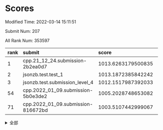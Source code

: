 # Scores

Modified Time: 2022-03-14 15:11:51

Submit Num: 207

All Rank Num: 353597

| rank |               submit               |       score        |       sigma        | pk_num |
| :--- | :--------------------------------- | :----------------- | :----------------- | :----- |
| 1    | cpp.21_12_24.submission-2b2ea0d7   | 1013.6263179500835 | 0.8377818292476513 | 6837   |
| 2    | jsonzb.test.test_1                 | 1013.1872385842242 | 0.8214963840577015 | 6834   |
| 3    | jsonzb.test.submission_level_4     | 1012.1517987392033 | 0.79006771354336   | 6836   |
| 54   | cpp.2022_01_09.submission-5b0e3de2 | 1005.2028748653082 | 0.7201401062757492 | 6835   |
| 71   | cpp.2022_01_09.submission-816672bd | 1003.5107442999067 | 0.7153357261551213 | 6839   |


<details>
<summary>全部</summary>

| rank |                 submit                 |       score        |       sigma        | pk_num |
| :--- | :------------------------------------- | :----------------- | :----------------- | :----- |
| 1    | cpp.21_12_24.submission-2b2ea0d7       | 1013.6263179500835 | 0.8377818292476513 | 6837   |
| 2    | jsonzb.test.test_1                     | 1013.1872385842242 | 0.8214963840577015 | 6834   |
| 3    | jsonzb.test.submission_level_4         | 1012.1517987392033 | 0.79006771354336   | 6836   |
| 4    | gobigger.level_3.submission_level_3_18 | 1011.4857085565318 | 0.7641175151229275 | 6834   |
| 5    | gobigger.level_3.submission_level_3_48 | 1011.3452466768139 | 0.7693193099194102 | 6829   |
| 6    | gobigger.level_3.submission_level_3_38 | 1011.3291881526081 | 0.7746416604471401 | 6830   |
| 7    | gobigger.level_3.submission_level_3_12 | 1011.3132147534336 | 0.7857072165476544 | 6832   |
| 8    | gobigger.level_3.submission_level_3_29 | 1011.2487009597926 | 0.759483668411836  | 6835   |
| 9    | gobigger.level_3.submission_level_3_47 | 1011.2156567779523 | 0.7824989059771859 | 6835   |
| 10   | gobigger.level_3.submission_level_3_5  | 1011.0888968478469 | 0.763617336882765  | 6835   |
| 11   | gobigger.level_3.submission_level_3_49 | 1011.0459933712336 | 0.7996718793367302 | 6832   |
| 12   | gobigger.level_3.submission_level_3_19 | 1010.9379248792965 | 0.7783271093988074 | 6831   |
| 13   | gobigger.level_3.submission_level_3_41 | 1010.7959998494191 | 0.784724736781725  | 6831   |
| 14   | gobigger.level_3.submission_level_3_3  | 1010.6884771754318 | 0.7503202503917589 | 6834   |
| 15   | gobigger.level_3.submission_level_3_30 | 1010.6324718875337 | 0.7616527474728964 | 6832   |
| 16   | gobigger.level_3.submission_level_3_20 | 1010.6024342760708 | 0.7535538767107909 | 6828   |
| 17   | gobigger.level_3.submission_level_3_32 | 1010.5168287736751 | 0.749050175566824  | 6829   |
| 18   | gobigger.level_3.submission_level_3_43 | 1010.5008938233973 | 0.7807015474513928 | 6830   |
| 19   | gobigger.level_3.submission_level_3_2  | 1010.4197356587445 | 0.7577740712862893 | 6831   |
| 20   | gobigger.level_3.submission_level_3_24 | 1010.311672949738  | 0.7453891319269412 | 6837   |
| 21   | gobigger.level_3.submission_level_3_6  | 1010.3029039475795 | 0.7808490288007113 | 6836   |
| 22   | gobigger.level_3.submission_level_3_8  | 1010.2913298398422 | 0.7805928268486281 | 6834   |
| 23   | gobigger.level_3.submission_level_3_11 | 1010.2843202055031 | 0.7516774453007695 | 6829   |
| 24   | gobigger.level_3.submission_level_3_9  | 1010.2805104714371 | 0.7720338676301465 | 6829   |
| 25   | gobigger.level_3.submission_level_3_40 | 1010.249561177857  | 0.7702879367366792 | 6834   |
| 26   | gobigger.level_3.submission_level_3_27 | 1010.2216507580232 | 0.7790514789968791 | 6834   |
| 27   | gobigger.level_3.submission_level_3_42 | 1010.1625166305693 | 0.7527087581226664 | 6837   |
| 28   | gobigger.level_3.submission_level_3_33 | 1010.1510235236938 | 0.7699274168430944 | 6835   |
| 29   | gobigger.level_3.submission_level_3_13 | 1010.0439303032356 | 0.7680952224571287 | 6829   |
| 30   | gobigger.level_3.submission_level_3_34 | 1010.0340782974556 | 0.766183836940645  | 6834   |
| 31   | gobigger.level_3.submission_level_3_45 | 1009.9988293247507 | 0.7628722110962678 | 6834   |
| 32   | gobigger.level_3.submission_level_3_22 | 1009.9702993068879 | 0.7577080477008833 | 6833   |
| 33   | gobigger.level_3.submission_level_3_36 | 1009.9415694872743 | 0.7613776459606301 | 6829   |
| 34   | gobigger.level_3.submission_level_3_1  | 1009.8463776122594 | 0.7298921480133521 | 6834   |
| 35   | gobigger.level_3.submission_level_3_26 | 1009.7833337627179 | 0.7538161119909401 | 6836   |
| 36   | gobigger.level_3.submission_level_3_14 | 1009.7652819402555 | 0.7892014693662788 | 6838   |
| 37   | gobigger.level_3.submission_level_3_16 | 1009.7576528172581 | 0.795745175956283  | 6832   |
| 38   | gobigger.level_3.submission_level_3_31 | 1009.7532146170673 | 0.7632627263546372 | 6831   |
| 39   | gobigger.level_3.submission_level_3_25 | 1009.7188074789127 | 0.7476433271708691 | 6830   |
| 40   | gobigger.level_3.submission_level_3_37 | 1009.6647839840282 | 0.7598923508820148 | 6835   |
| 41   | gobigger.level_3.submission_level_3_15 | 1009.661508787599  | 0.7581089463675544 | 6835   |
| 42   | gobigger.level_3.submission_level_3_28 | 1009.6556745191984 | 0.7603850179333753 | 6835   |
| 43   | gobigger.level_3.submission_level_3_10 | 1009.6165303803748 | 0.7580028283100637 | 6835   |
| 44   | gobigger.level_3.submission_level_3_35 | 1009.5898160424516 | 0.7409498558017299 | 6833   |
| 45   | gobigger.level_3.submission_level_3_44 | 1009.5147798943921 | 0.736138080286709  | 6828   |
| 46   | gobigger.level_3.submission_level_3_7  | 1009.4017524307552 | 0.7407345343085758 | 6835   |
| 47   | gobigger.level_3.submission_level_3_46 | 1009.364541860999  | 0.7732216210655539 | 6824   |
| 48   | gobigger.level_3.submission_level_3_4  | 1009.2796428596408 | 0.7483283524802968 | 6835   |
| 49   | gobigger.level_3.submission_level_3_17 | 1009.2234510123209 | 0.7761341181830954 | 6834   |
| 50   | gobigger.level_3.submission_level_3_21 | 1008.8335605053561 | 0.7404516298100894 | 6831   |
| 51   | gobigger.level_3.submission_level_3_23 | 1008.8146637381793 | 0.7378828176976404 | 6828   |
| 52   | gobigger.level_3.submission_level_3_0  | 1008.5805611550538 | 0.7647098354118042 | 6837   |
| 53   | gobigger.level_3.submission_level_3_39 | 1008.3258814483005 | 0.7508995791054671 | 6828   |
| 54   | cpp.2022_01_09.submission-5b0e3de2     | 1005.2028748653082 | 0.7201401062757492 | 6835   |
| 55   | gobigger.level_1.submission_level_1_9  | 1005.107496877877  | 0.7266094870157939 | 6834   |
| 56   | gobigger.level_1.submission_level_1_0  | 1004.7359498837267 | 0.718831527728522  | 6831   |
| 57   | gobigger.level_1.submission_level_1_44 | 1004.5269498773976 | 0.7262482064562437 | 6838   |
| 58   | gobigger.level_1.submission_level_1_41 | 1004.5122182148222 | 0.7226868513905365 | 6828   |
| 59   | gobigger.level_1.submission_level_1_11 | 1004.2826023274465 | 0.7251762387867026 | 6832   |
| 60   | gobigger.level_1.submission_level_1_33 | 1004.1716246902723 | 0.7234720708328658 | 6832   |
| 61   | gobigger.level_1.submission_level_1_14 | 1004.1641571804379 | 0.7046233482641721 | 6836   |
| 62   | gobigger.level_1.submission_level_1_42 | 1004.0493816401746 | 0.7046072670889263 | 6837   |
| 63   | gobigger.level_1.submission_level_1_32 | 1003.9740029333717 | 0.7154477113081508 | 6834   |
| 64   | gobigger.level_1.submission_level_1_49 | 1003.9014450144059 | 0.716552496204922  | 6834   |
| 65   | gobigger.level_1.submission_level_1_35 | 1003.8868003825193 | 0.7198267068731103 | 6832   |
| 66   | gobigger.level_1.submission_level_1_6  | 1003.862798828238  | 0.716686592916994  | 6830   |
| 67   | gobigger.level_1.submission_level_1_18 | 1003.8250090878715 | 0.7073337569698882 | 6832   |
| 68   | gobigger.level_1.submission_level_1_48 | 1003.6339975599619 | 0.7230890420619002 | 6831   |
| 69   | gobigger.level_1.submission_level_1_37 | 1003.6003078574527 | 0.724239616461733  | 6829   |
| 70   | gobigger.level_1.submission_level_1_31 | 1003.5683209197789 | 0.7255003613419542 | 6835   |
| 71   | cpp.2022_01_09.submission-816672bd     | 1003.5107442999067 | 0.7153357261551213 | 6839   |
| 72   | gobigger.level_1.submission_level_1_7  | 1003.5101269384404 | 0.7149387133914922 | 6828   |
| 73   | gobigger.level_1.submission_level_1_12 | 1003.5097549911079 | 0.718229642192528  | 6831   |
| 74   | gobigger.level_1.submission_level_1_3  | 1003.4816589390184 | 0.7023861249600949 | 6835   |
| 75   | gobigger.level_1.submission_level_1_46 | 1003.4716091629568 | 0.7174515704629549 | 6830   |
| 76   | gobigger.level_1.submission_level_1_10 | 1003.44650077709   | 0.7100096850418408 | 6833   |
| 77   | gobigger.level_1.submission_level_1_28 | 1003.3901395890986 | 0.7186996581152989 | 6828   |
| 78   | gobigger.level_1.submission_level_1_34 | 1003.3765506415573 | 0.7224359486952387 | 6837   |
| 79   | gobigger.level_1.submission_level_1_25 | 1003.3175866489502 | 0.7166942592233844 | 6832   |
| 80   | gobigger.level_1.submission_level_1_2  | 1003.290760601966  | 0.7162940111434244 | 6832   |
| 81   | gobigger.level_1.submission_level_1_29 | 1003.2853808327552 | 0.7088189754826493 | 6837   |
| 82   | gobigger.level_1.submission_level_1_4  | 1003.2787362463368 | 0.7113968226158277 | 6833   |
| 83   | gobigger.level_1.submission_level_1_23 | 1003.2478266488276 | 0.7275186872738444 | 6832   |
| 84   | gobigger.level_1.submission_level_1_27 | 1003.1862623040581 | 0.7130223056609324 | 6837   |
| 85   | gobigger.level_1.submission_level_1_21 | 1003.0977480713827 | 0.7172890701148309 | 6835   |
| 86   | gobigger.level_1.submission_level_1_1  | 1003.094560591387  | 0.7147727917584373 | 6828   |
| 87   | gobigger.level_1.submission_level_1_17 | 1003.0890678518834 | 0.7111738846204002 | 6832   |
| 88   | gobigger.level_1.submission_level_1_13 | 1003.0761309798381 | 0.7137888220059416 | 6833   |
| 89   | gobigger.level_1.submission_level_1_47 | 1002.920541577224  | 0.7077678635363568 | 6831   |
| 90   | gobigger.level_1.submission_level_1_26 | 1002.8663454326323 | 0.707454933785716  | 6834   |
| 91   | gobigger.level_1.submission_level_1_20 | 1002.7890922410647 | 0.7112572280855511 | 6835   |
| 92   | gobigger.level_1.submission_level_1_5  | 1002.7739403549848 | 0.7155077170080835 | 6827   |
| 93   | gobigger.level_1.submission_level_1_40 | 1002.7525859546677 | 0.7169710042380826 | 6833   |
| 94   | gobigger.level_1.submission_level_1_30 | 1002.7434854557873 | 0.7094259811966883 | 6833   |
| 95   | gobigger.level_1.submission_level_1_19 | 1002.6591382009404 | 0.7175965039205623 | 6835   |
| 96   | gobigger.level_1.submission_level_1_16 | 1002.6360506828752 | 0.7176898475767278 | 6829   |
| 97   | gobigger.level_1.submission_level_1_22 | 1002.5769523526515 | 0.7261508387515372 | 6829   |
| 98   | gobigger.level_1.submission_level_1_43 | 1002.4860190230306 | 0.7103560486395659 | 6832   |
| 99   | gobigger.level_1.submission_level_1_45 | 1002.3014340813239 | 0.7102388430770835 | 6836   |
| 100  | gobigger.level_1.submission_level_1_39 | 1002.2417186976916 | 0.7182375058585933 | 6829   |
| 101  | gobigger.level_1.submission_level_1_15 | 1001.8353971109168 | 0.711348551089991  | 6835   |
| 102  | gobigger.level_1.submission_level_1_36 | 1001.8224071399559 | 0.7145044893317516 | 6833   |
| 103  | gobigger.level_1.submission_level_1_38 | 1001.608575126633  | 0.7116248933134478 | 6833   |
| 104  | gobigger.level_1.submission_level_1_24 | 1001.4325770699351 | 0.7064636450612298 | 6838   |
| 105  | gobigger.level_1.submission_level_1_8  | 1001.3655711286689 | 0.7122826933311729 | 6831   |
| 106  | gobigger.random.submission_random_19   | 997.2684560635967  | 0.6989313240470977 | 6836   |
| 107  | gobigger.random.submission_random_13   | 997.2550656181063  | 0.7132133050226325 | 6836   |
| 108  | gobigger.random.submission_random_21   | 997.0959605934974  | 0.7045758691862382 | 6837   |
| 109  | gobigger.random.submission_random_40   | 997.0780581149116  | 0.7215326254886012 | 6831   |
| 110  | gobigger.random.submission_random_9    | 996.9724663019539  | 0.6984169287412789 | 6831   |
| 111  | gobigger.random.submission_random_8    | 996.7116114876843  | 0.7102010488988469 | 6832   |
| 112  | gobigger.random.submission_random_48   | 996.5959839790007  | 0.7194489016017811 | 6833   |
| 113  | gobigger.random.submission_random_22   | 996.5695399815545  | 0.7158914176878972 | 6838   |
| 114  | gobigger.random.submission_random_28   | 996.5627317855012  | 0.7060439668959424 | 6830   |
| 115  | gobigger.random.submission_random_35   | 996.5553620654924  | 0.7152396412701006 | 6833   |
| 116  | gobigger.random.submission_random_47   | 996.5399360578609  | 0.7084911755932312 | 6832   |
| 117  | gobigger.random.submission_random_39   | 996.5345936149654  | 0.7092519808610904 | 6832   |
| 118  | gobigger.random.submission_random_2    | 996.5254936588076  | 0.7122196953789833 | 6835   |
| 119  | gobigger.random.submission_random_14   | 996.3864871922598  | 0.705438249506578  | 6836   |
| 120  | gobigger.random.submission_random_45   | 996.2910459906656  | 0.7091572757347492 | 6829   |
| 121  | gobigger.random.submission_random_29   | 996.2899138061573  | 0.709304553101837  | 6834   |
| 122  | gobigger.random.submission_random_16   | 996.27323669092    | 0.7098245425711356 | 6835   |
| 123  | gobigger.random.submission_random_43   | 996.2527678141621  | 0.7112948243339301 | 6834   |
| 124  | gobigger.random.submission_random_36   | 996.2152731389922  | 0.7146063759962116 | 6835   |
| 125  | gobigger.random.submission_random_38   | 996.2098517709944  | 0.7137545383000965 | 6833   |
| 126  | gobigger.random.submission_random_42   | 996.1616310696851  | 0.729585623990682  | 6836   |
| 127  | gobigger.random.submission_random_24   | 996.1554722951744  | 0.7214872798683188 | 6837   |
| 128  | gobigger.random.submission_random_37   | 996.1152601156207  | 0.7080191440278554 | 6839   |
| 129  | gobigger.random.submission_random_0    | 996.098418858245   | 0.7157955566940654 | 6834   |
| 130  | gobigger.random.submission_random_25   | 996.0220623500131  | 0.7069811767065369 | 6833   |
| 131  | gobigger.random.submission_random_26   | 995.9556211001162  | 0.7063438137041691 | 6833   |
| 132  | gobigger.random.submission_random_30   | 995.9429521431185  | 0.7074519479300199 | 6831   |
| 133  | gobigger.random.submission_random_41   | 995.9363290285257  | 0.7009497379868604 | 6829   |
| 134  | gobigger.random.submission_random_44   | 995.9195305147468  | 0.7230835326879397 | 6834   |
| 135  | gobigger.random.submission_random_33   | 995.9177701061794  | 0.7071391056214718 | 6835   |
| 136  | gobigger.random.submission_random_34   | 995.8760276508108  | 0.7123244971402278 | 6830   |
| 137  | gobigger.random.submission_random_15   | 995.7951533010834  | 0.7071841908969732 | 6834   |
| 138  | gobigger.random.submission_random_32   | 995.7036987340392  | 0.7160506077416419 | 6836   |
| 139  | gobigger.random.submission_random_11   | 995.6873313105255  | 0.7130033960026092 | 6828   |
| 140  | gobigger.random.submission_random_17   | 995.6557945033699  | 0.7121603639762052 | 6831   |
| 141  | gobigger.random.submission_random_7    | 995.6446648155239  | 0.7059001405593494 | 6834   |
| 142  | gobigger.random.submission_random_1    | 995.5152548014175  | 0.7102734963922447 | 6832   |
| 143  | gobigger.random.submission_random_12   | 995.4912233965448  | 0.7030791861542948 | 6834   |
| 144  | gobigger.random.submission_random_6    | 995.4900660376293  | 0.7173620656354173 | 6832   |
| 145  | gobigger.random.submission_random_20   | 995.4392067543916  | 0.7220444640334513 | 6833   |
| 146  | gobigger.random.submission_random_23   | 995.3450713290243  | 0.7112524140264643 | 6831   |
| 147  | gobigger.random.submission_random_10   | 995.3013999043981  | 0.7033717214906069 | 6830   |
| 148  | gobigger.random.submission_random_46   | 995.2681238952018  | 0.7083053512812747 | 6829   |
| 149  | gobigger.random.submission_random_49   | 995.2502573436046  | 0.7189762212329923 | 6832   |
| 150  | gobigger.random.submission_random_27   | 995.2134706611698  | 0.7132694888662346 | 6833   |
| 151  | gobigger.random.submission_random_5    | 994.9386387962111  | 0.7191577572608633 | 6837   |
| 152  | gobigger.random.submission_random_18   | 994.9033587514703  | 0.714429795994122  | 6836   |
| 153  | gobigger.random.submission_random_4    | 994.6903428491088  | 0.7224498961120648 | 6831   |
| 154  | gobigger.random.submission_random_3    | 994.6689385770638  | 0.709161021175491  | 6834   |
| 155  | gobigger.random.submission_random_31   | 994.546113557811   | 0.7280116692069957 | 6829   |
| 156  | gobigger.level_2.submission_level_2_35 | 994.0441967342904  | 0.7301486024384722 | 6833   |
| 157  | gobigger.level_2.submission_level_2_11 | 993.8996551747903  | 0.7327973591079773 | 6832   |
| 158  | gobigger.level_2.submission_level_2_2  | 993.8606113881361  | 0.7360310549324205 | 6834   |
| 159  | gobigger.level_2.submission_level_2_20 | 993.5871009625183  | 0.7374456382494639 | 6838   |
| 160  | gobigger.level_2.submission_level_2_45 | 993.5673972300963  | 0.7539494113531943 | 6833   |
| 161  | gobigger.level_2.submission_level_2_6  | 993.3714781966744  | 0.7292164773787795 | 6833   |
| 162  | gobigger.level_2.submission_level_2_49 | 993.1529126552834  | 0.7510997920005326 | 6830   |
| 163  | gobigger.level_2.submission_level_2_27 | 993.0719377569764  | 0.7403929610482608 | 6831   |
| 164  | gobigger.level_2.submission_level_2_46 | 993.043751624527   | 0.7376277856135587 | 6837   |
| 165  | gobigger.level_2.submission_level_2_22 | 992.7861199501239  | 0.7218065502192313 | 6832   |
| 166  | gobigger.level_2.submission_level_2_30 | 992.7158382673191  | 0.7397485261181584 | 6831   |
| 167  | gobigger.level_2.submission_level_2_3  | 992.6938676565686  | 0.7379419973378482 | 6830   |
| 168  | gobigger.level_2.submission_level_2_23 | 992.5956795574905  | 0.7395699722239514 | 6833   |
| 169  | gobigger.level_2.submission_level_2_19 | 992.568396065207   | 0.7363331321622176 | 6831   |
| 170  | gobigger.level_2.submission_level_2_39 | 992.5682828480047  | 0.7387050739791939 | 6837   |
| 171  | gobigger.level_2.submission_level_2_17 | 992.5339683580962  | 0.7465567126466908 | 6831   |
| 172  | gobigger.level_2.submission_level_2_26 | 992.4910441547513  | 0.745104649943466  | 6834   |
| 173  | gobigger.level_2.submission_level_2_44 | 992.4218696664195  | 0.7313824641819758 | 6831   |
| 174  | gobigger.level_2.submission_level_2_1  | 992.4176339839925  | 0.7454792909844999 | 6841   |
| 175  | gobigger.level_2.submission_level_2_16 | 992.3917481689314  | 0.7227541523852625 | 6833   |
| 176  | gobigger.level_2.submission_level_2_47 | 992.3837973560716  | 0.7465838239924276 | 6832   |
| 177  | gobigger.level_2.submission_level_2_14 | 992.3531925353988  | 0.735514070736822  | 6833   |
| 178  | gobigger.level_2.submission_level_2_0  | 992.2898247435219  | 0.7491639043289933 | 6835   |
| 179  | gobigger.level_2.submission_level_2_43 | 992.1805124518893  | 0.7338632945972147 | 6829   |
| 180  | gobigger.level_2.submission_level_2_18 | 992.0889342804476  | 0.7562664145058124 | 6829   |
| 181  | gobigger.level_2.submission_level_2_13 | 991.9489352891202  | 0.7418662410275825 | 6836   |
| 182  | gobigger.level_2.submission_level_2_42 | 991.9405649051333  | 0.7686516577219807 | 6835   |
| 183  | gobigger.level_2.submission_level_2_31 | 991.9069871788741  | 0.7364855460200375 | 6834   |
| 184  | gobigger.level_2.submission_level_2_7  | 991.8477580696084  | 0.7469765677835115 | 6831   |
| 185  | gobigger.level_2.submission_level_2_34 | 991.8110194915099  | 0.7357641375339956 | 6829   |
| 186  | gobigger.level_2.submission_level_2_24 | 991.7289604362362  | 0.7517821317211479 | 6829   |
| 187  | gobigger.level_2.submission_level_2_15 | 991.6739869772331  | 0.7292544471054769 | 6832   |
| 188  | gobigger.level_2.submission_level_2_25 | 991.6557814043583  | 0.7474497977260147 | 6826   |
| 189  | gobigger.level_2.submission_level_2_28 | 991.6477471925348  | 0.7433503188671756 | 6835   |
| 190  | gobigger.level_2.submission_level_2_5  | 991.6247072975848  | 0.7413058558954049 | 6833   |
| 191  | gobigger.level_2.submission_level_2_4  | 991.584857691664   | 0.7477383986620721 | 6836   |
| 192  | gobigger.level_2.submission_level_2_29 | 991.5789382963088  | 0.7421740998858667 | 6833   |
| 193  | gobigger.level_2.submission_level_2_12 | 991.5293465596249  | 0.7732958293028345 | 6837   |
| 194  | gobigger.level_2.submission_level_2_21 | 991.4696557752321  | 0.7539818997642205 | 6830   |
| 195  | gobigger.level_2.submission_level_2_41 | 991.4289354486376  | 0.7648811921942466 | 6833   |
| 196  | gobigger.level_2.submission_level_2_33 | 991.3429421165789  | 0.7413460751299538 | 6833   |
| 197  | gobigger.level_2.submission_level_2_40 | 991.1627925876926  | 0.7469505304994731 | 6831   |
| 198  | gobigger.level_2.submission_level_2_10 | 991.0780178865703  | 0.7597423647497963 | 6832   |
| 199  | gobigger.level_2.submission_level_2_48 | 991.065541382214   | 0.7481848373250028 | 6832   |
| 200  | gobigger.level_2.submission_level_2_37 | 990.8031528560908  | 0.7542743824891458 | 6828   |
| 201  | gobigger.level_2.submission_level_2_8  | 990.7921428393776  | 0.7463024853026499 | 6831   |
| 202  | gobigger.level_2.submission_level_2_9  | 990.6515134642099  | 0.7558642764124971 | 6831   |
| 203  | gobigger.level_2.submission_level_2_36 | 990.5704223477824  | 0.7635355678785757 | 6832   |
| 204  | gobigger.level_2.submission_level_2_32 | 990.1789074227356  | 0.7631918486495682 | 6833   |
| 205  | gobigger.level_2.submission_level_2_38 | 989.9904764476718  | 0.7505302210197097 | 6828   |
| 206  | gobigger.none.submission_none_1        | 975.1755751442911  | 1.5685579683543434 | 6835   |
| 207  | gobigger.none.submission_none_0        | 974.8142478297223  | 1.6604602830823678 | 6836   |

</details>